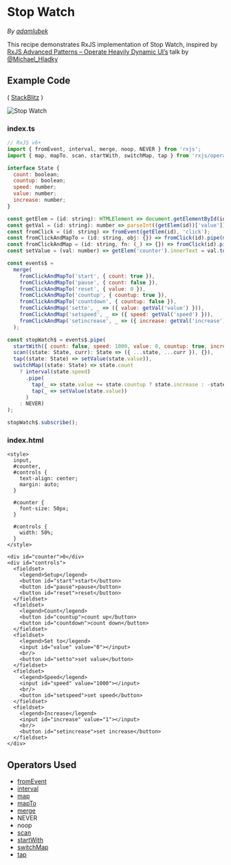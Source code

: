 # Stop Watch

_By_ [_adamlubek_](https://github.com/adamlubek)

This recipe demonstrates RxJS implementation of Stop Watch, inspired by [RxJS Advanced Patterns – Operate Heavily Dynamic UI’s](https://www.youtube.com/watch?v=XKfhGntZROQ) talk by [@Michael\_Hladky](https://twitter.com/michael_hladky)

## Example Code

\( [StackBlitz](https://stackblitz.com/edit/rxjs-stop-watch?file=index.ts) \)

![Stop Watch](https://drive.google.com/uc?export=view&id=14kiNGgR8laJq4a2gEvInNyTPXLVbWH5l)

### index.ts

```javascript
// RxJS v6+
import { fromEvent, interval, merge, noop, NEVER } from 'rxjs';
import { map, mapTo, scan, startWith, switchMap, tap } from 'rxjs/operators';

interface State {
  count: boolean;
  countup: boolean;
  speed: number;
  value: number;
  increase: number;
}

const getElem = (id: string): HTMLElement => document.getElementById(id);
const getVal = (id: string): number => parseInt((getElem(id))['value']);
const fromClick = (id: string) => fromEvent(getElem(id), 'click');
const fromClickAndMapTo = (id: string, obj: {}) => fromClick(id).pipe(mapTo(obj));
const fromClickAndMap = (id: string, fn: (_) => {}) => fromClick(id).pipe(map(fn));
const setValue = (val: number) => getElem('counter').innerText = val.toString()

const events$ =
  merge(
    fromClickAndMapTo('start', { count: true }),
    fromClickAndMapTo('pause', { count: false }),
    fromClickAndMapTo('reset', { value: 0 }),
    fromClickAndMapTo('countup', { countup: true }),
    fromClickAndMapTo('countdown', { countup: false }),
    fromClickAndMap('setto', _ => ({ value: getVal('value') })),
    fromClickAndMap('setspeed', _ => ({ speed: getVal('speed') })),
    fromClickAndMap('setincrease', _ => ({ increase: getVal('increase') }))
  );

const stopWatch$ = events$.pipe(
  startWith({ count: false, speed: 1000, value: 0, countup: true, increase: 1 }),
  scan((state: State, curr): State => ({ ...state, ...curr }), {}),
  tap((state: State) => setValue(state.value)),
  switchMap((state: State) => state.count
    ? interval(state.speed)
      .pipe(
        tap(_ => state.value += state.countup ? state.increase : -state.increase),
        tap(_ => setValue(state.value))
      )
    : NEVER)
);

stopWatch$.subscribe();
```

### index.html

```markup
<style>
  input,
  #counter,
  #controls {
    text-align: center;
    margin: auto;
  }

  #counter {
    font-size: 50px;
  }

  #controls {
    width: 50%;
  }
</style>

<div id="counter">0</div>
<div id="controls">
  <fieldset>
    <legend>Setup</legend>
    <button id="start">start</button>
    <button id="pause">pause</button>
    <button id="reset">reset</button>
  </fieldset>
  <fieldset>
    <legend>Count</legend>
    <button id="countup">count up</button>
    <button id="countdown">count down</button>
  </fieldset>
  <fieldset>
    <legend>Set to</legend>
    <input id="value" value="0"></input>
    <br/>
    <button id="setto">set value</button>
  </fieldset>
  <fieldset>
    <legend>Speed</legend>
    <input id="speed" value="1000"></input>
    <br/>
    <button id="setspeed">set speed</button>
  </fieldset>
  <fieldset>
    <legend>Increase</legend>
    <input id="increase" value="1"></input>
    <br/>
    <button id="setincrease">set increase</button>
  </fieldset>
</div>
```

## Operators Used

* [fromEvent](../recipes-1/creation/fromevent.md)
* [interval](../recipes-1/creation/interval.md)
* [map](../recipes-1/transformation/map.md)
* [mapTo](../recipes-1/transformation/mapto.md)
* [merge](../recipes-1/transformation/map.md)
* NEVER
* noop
* [scan](../recipes-1/transformation/scan.md)
* [startWith](../recipes-1/combination/startwith.md)
* [switchMap](../recipes-1/transformation/switchmap.md)
* [tap](../recipes-1/utility/do.md)

